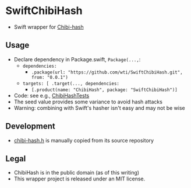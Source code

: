 # SwiftChibiHash
- Swift wrapper for [Chibi-hash](https://github.com/N-R-K/ChibiHash)
 
## Usage
- Declare dependency in Package.swift, `Package(...,`:
    - `dependencies: `
        - `.package(url: "https://github.com/wti/SwiftChibiHash.git", from: "0.0.1")`
    - `targets: [ .target(..., dependencies: `
        - `[.product(name: "ChibiHash", package: "SwiftChibiHash")]`
- Code: see e.g., [ChibiHashTests](Tests/ChibiHashTests/ChibiHashTests.swift)
- The seed value provides some variance to avoid hash attacks
- Warning: combining with Swift's hasher isn't easy and may not be wise 

## Development
- [chibi-hash.h](Sources/ChibiHashLib/include/chibihash.h) is manually copied from its source repository

## Legal
- ChibiHash is in the public domain (as of this writing)
- This wrapper project is released under an MIT license.
